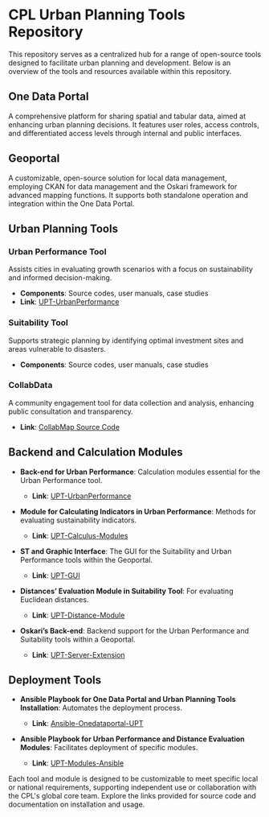 # CPL Urban Planning Tools Repository

This repository serves as a centralized hub for a range of open-source tools designed to facilitate urban planning and development. Below is an overview of the tools and resources available within this repository.

## One Data Portal
A comprehensive platform for sharing spatial and tabular data, aimed at enhancing urban planning decisions. It features user roles, access controls, and differentiated access levels through internal and public interfaces.

## Geoportal
A customizable, open-source solution for local data management, employing CKAN for data management and the Oskari framework for advanced mapping functions. It supports both standalone operation and integration within the One Data Portal.

## Urban Planning Tools

### Urban Performance Tool
Assists cities in evaluating growth scenarios with a focus on sustainability and informed decision-making.
- **Components**: Source codes, user manuals, case studies
- **Link**: [UPT-UrbanPerformance](https://github.com/UPTechMX/UPT-UrbanPerformance)

### Suitability Tool
Supports strategic planning by identifying optimal investment sites and areas vulnerable to disasters.
- **Components**: Source codes, user manuals, case studies

### CollabData
A community engagement tool for data collection and analysis, enhancing public consultation and transparency.
- **Link**: [CollabMap Source Code](https://github.com/UPTechMX/collabmap)

## Backend and Calculation Modules

- **Back-end for Urban Performance**: Calculation modules essential for the Urban Performance tool.
  - **Link**: [UPT-UrbanPerformance](https://github.com/UPTechMX/UPT-UrbanPerformance)

- **Module for Calculating Indicators in Urban Performance**: Methods for evaluating sustainability indicators.
  - **Link**: [UPT-Calculus-Modules](https://github.com/UPTechMX/UPT-Calculus-Modules)

- **ST and Graphic Interface**: The GUI for the Suitability and Urban Performance tools within the Geoportal.
  - **Link**: [UPT-GUI](https://github.com/UPTechMX/UPT-GUI)

- **Distances’ Evaluation Module in Suitability Tool**: For evaluating Euclidean distances.
  - **Link**: [UPT-Distance-Module](https://github.com/UPTechMX/UPT-Distance-Module)

- **Oskari’s Back-end**: Backend support for the Urban Performance and Suitability tools within a Geoportal.
  - **Link**: [UPT-Server-Extension](https://github.com/UPTechMX/UPT-Server-Extension)

## Deployment Tools

- **Ansible Playbook for One Data Portal and Urban Planning Tools Installation**: Automates the deployment process.
  - **Link**: [Ansible-Onedataportal-UPT](https://github.com/UPTechMX/Ansible-Onedataportal-UPT)

- **Ansible Playbook for Urban Performance and Distance Evaluation Modules**: Facilitates deployment of specific modules.
  - **Link**: [UPT-Modules-Ansible](https://github.com/UPTechMX/UPT-Modules-Ansible)

Each tool and module is designed to be customizable to meet specific local or national requirements, supporting independent use or collaboration with the CPL's global core team. Explore the links provided for source code and documentation on installation and usage.

